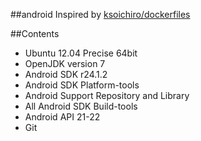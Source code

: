 ##android
Inspired by [ksoichiro/dockerfiles](https://github.com/ksoichiro/dockerfiles/tree/master/android)

##Contents
* Ubuntu 12.04 Precise 64bit
* OpenJDK version 7
* Android SDK r24.1.2
* Android SDK Platform-tools
* Android Support Repository and Library
* All Android SDK Build-tools
* Android API 21-22
* Git